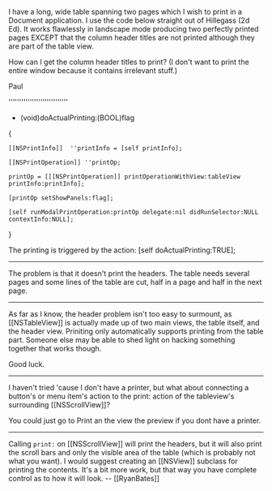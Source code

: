 I have a long, wide table spanning two pages which I wish to print in a  Document application.  I use the code below straight out of Hillegass (2d Ed).  It works flawlessly in landscape mode producing two perfectly printed pages EXCEPT that the column header titles are not printed although they are part of the table view.   

How can I get the column header titles to print? (I don't want to print the entire window because it contains irrelevant stuff.)

Paul

''''''''''''''''''''''''''''

- (void)doActualPrinting:(BOOL)flag

{

	[[NSPrintInfo]]  ''printInfo = [self printInfo];
	
	[[NSPrintOperation]] ''printOp;
	
	printOp = [[[NSPrintOperation]] printOperationWithView:tableView printInfo:printInfo];

	[printOp setShowPanels:flag];
	
	[self runModalPrintOperation:printOp delegate:nil didRunSelector:NULL contextInfo:NULL];


}


The printing is triggered by the action: [self doActualPrinting:TRUE];


----

The problem is that it doesn't print the headers. The table needs several pages and some lines of the table are cut, half in a page and half in the next page.

----

As far as I know, the header problem isn't too easy to surmount, as [[NSTableView]] is actually made up of two main views, the table itself, and the header view. Priniting only automatically supports printing from the table part. Someone else may be able to shed light on hacking something together that works though.

Good luck.

----

I haven't tried 'cause I don't have a printer, but what about connecting a button's or menu item's action to the print: action of the tableview's surrounding [[NSScrollView]]?

You could just go to Print an the view the preview if you dont have a printer.

----

Calling <code>print:</code> on [[NSScrollView]] will print the headers, but it will also print the scroll bars and only the visible area of the table (which is probably not what you want). I would suggest creating an [[NSView]] subclass for printing the contents. It's a bit more work, but that way you have complete control as to how it will look. -- [[RyanBates]]